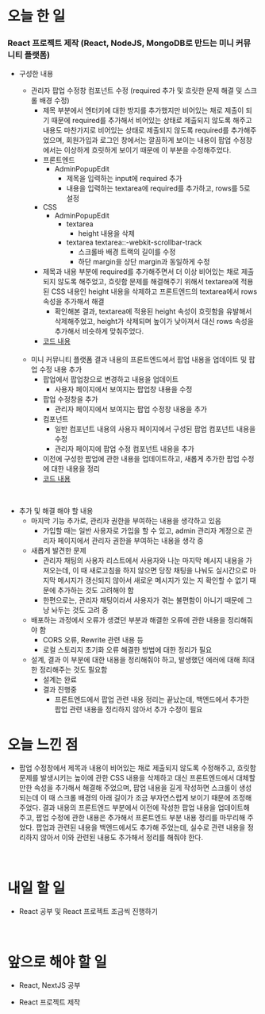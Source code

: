 # 오늘 한 일

### React 프로젝트 제작 (React, NodeJS, MongoDB로 만드는 미니 커뮤니티 플랫폼)

- 구성한 내용

  - 관리자 팝업 수정창 컴포넌트 수정 (required 추가 및 흐릿한 문제 해결 및 스크롤 배경 수정)
    - 제목 부분에서 엔터키에 대한 방지를 추가했지만 비어있는 채로 제출이 되기 때문에 required를 추가해서 비어있는 상태로 제출되지 않도록 해주고 내용도 마찬가지로 비어있는 상태로 제출되지 않도록 required를 추가해주었으며, 회원가입과 로그인 창에서는 깔끔하게 보이는 내용이 팝업 수정창에서는 이상하게 흐릿하게 보이기 때문에 이 부분을 수정해주었다.
    - 프론트엔드
      - AdminPopupEdit
        - 제목을 입력하는 input에 required 추가
        - 내용을 입력하는 textarea에 required를 추가하고, rows를 5로 설정
    - CSS
      - AdminPopupEdit
        - textarea
          - height 내용을 삭제
        - textarea textarea::-webkit-scrollbar-track
          - 스크롤바 배경 트랙의 길이를 수정
          - 하단 margin을 상단 margin과 동일하게 수정
    - 제목과 내용 부분에 required를 추가해주면서 더 이상 비어있는 채로 제출되지 않도록 해주었고, 흐릿함 문제를 해결해주기 위해서 textarea에 적용된 CSS 내용인 height 내용을 삭제하고 프론트엔드의 textarea에서 rows 속성을 추가해서 해결
      - 확인해본 결과, textarea에 적용된 height 속성이 흐릿함을 유발해서 삭제해주었고, height가 삭제되며 높이가 낮아져서 대신 rows 속성을 추가해서 비슷하게 맞춰주었다.
    - [코드 내용](https://github.com/jeongsangtae/mini-community-platform/commit/8c65db5d428ceab0cc60c363d2bbcafe3dfa861e)

  <br />

  - 미니 커뮤니티 플랫폼 결과 내용의 프론트엔드에서 팝업 내용을 업데이트 및 팝업 수정 내용 추가
    - 팝업에서 팝업창으로 변경하고 내용을 업데이트
      - 사용자 페이지에서 보여지는 팝업창 내용을 수정
    - 팝업 수정창을 추가
      - 관리자 페이지에서 보여지는 팝업 수정창 내용을 추가
    - 컴포넌트
      - 일반 컴포넌트 내용의 사용자 페이지에서 구성된 팝업 컴포넌트 내용을 수정
      - 관리자 페이지에 팝업 수정 컴포넌트 내용을 추가
    - 이전에 구성한 팝업에 관한 내용을 업데이트하고, 새롭게 추가한 팝업 수정에 대한 내용을 정리
    - [코드 내용](https://github.com/jeongsangtae/TIL/commit/6b57ef791e114592da3bdbb17377b598be0cee2d)

<br />

- 추가 및 해결 해야 할 내용
  - 마지막 기능 추가로, 관리자 권한을 부여하는 내용을 생각하고 있음
    - 가입할 때는 일반 사용자로 가입을 할 수 있고, admin 관리자 계정으로 관리자 페이지에서 관리자 권한을 부여하는 내용을 생각 중
  - 새롭게 발견한 문제
    - 관리자 채팅의 사용자 리스트에서 사용자와 나눈 마지막 메시지 내용을 가져오는데, 이 때 새로고침을 하지 않으면 당장 채팅을 나눠도 실시간으로 마지막 메시지가 갱신되지 않아서 새로운 메시지가 있는 지 확인할 수 없기 때문에 추가하는 것도 고려해야 함
    - 한편으로는, 관리자 채팅이라서 사용자가 겪는 불편함이 아니기 때문에 그냥 놔두는 것도 고려 중
  - 배포하는 과정에서 오류가 생겼던 부분과 해결한 오류에 관한 내용을 정리해줘야 함
    - CORS 오류, Rewrite 관련 내용 등
    - 로컬 스토리지 초기화 오류 해결한 방법에 대한 정리가 필요
  - 설계, 결과 이 부분에 대한 내용을 정리해줘야 하고, 발생했던 에러에 대해 최대한 정리해주는 것도 필요함
    - 설계는 완료
    - 결과 진행중
      - 프론트엔드에서 팝업 관련 내용 정리는 끝났는데, 백엔드에서 추가한 팝업 관련 내용을 정리하지 않아서 추가 수정이 필요

# 오늘 느낀 점

- 팝업 수정창에서 제목과 내용이 비어있는 채로 제출되지 않도록 수정해주고, 흐릿함 문제를 발생시키는 높이에 관한 CSS 내용을 삭제하고 대신 프론트엔드에서 대체할 만한 속성을 추가해서 해결해 주었으며, 팝업 내용을 길게 작성하면 스크롤이 생성되는데 이 때 스크롤 배경의 아래 길이가 조금 부자연스럽게 보이기 때문에 조정해 주었다. 결과 내용의 프론트엔드 부분에서 이전에 작성한 팝업 내용을 업데이트해 주고, 팝업 수정에 관한 내용은 추가해서 프론트엔드 부분 내용 정리를 마무리해 주었다. 팝업과 관련된 내용을 백엔드에서도 추가해 주었는데, 실수로 관련 내용을 정리하지 않아서 이와 관련된 내용도 추가해서 정리를 해줘야 한다.

<br />

# 내일 할 일

- React 공부 및 React 프로젝트 조금씩 진행하기

<br />

# 앞으로 해야 할 일

- React, NextJS 공부

- React 프로젝트 제작

